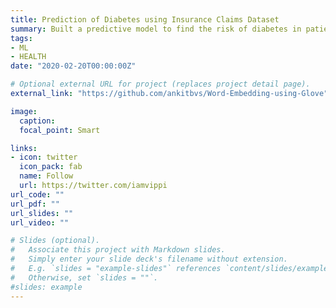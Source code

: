 ```yaml
---
title: Prediction of Diabetes using Insurance Claims Dataset
summary: Built a predictive model to find the risk of diabetes in patients using Insurance Claims dataset. Featurized the Insurance claims data, and train and optimize a predictive SVC model and found out probability of diabetes in each patient.
tags:
- ML
- HEALTH
date: "2020-02-20T00:00:00Z"

# Optional external URL for project (replaces project detail page).
external_link: "https://github.com/ankitbvs/Word-Embedding-using-Glove"

image:
  caption: 
  focal_point: Smart

links:
- icon: twitter
  icon_pack: fab
  name: Follow
  url: https://twitter.com/iamvippi
url_code: ""
url_pdf: ""
url_slides: ""
url_video: ""

# Slides (optional).
#   Associate this project with Markdown slides.
#   Simply enter your slide deck's filename without extension.
#   E.g. `slides = "example-slides"` references `content/slides/example-slides.md`.
#   Otherwise, set `slides = ""`.
#slides: example
---
```

